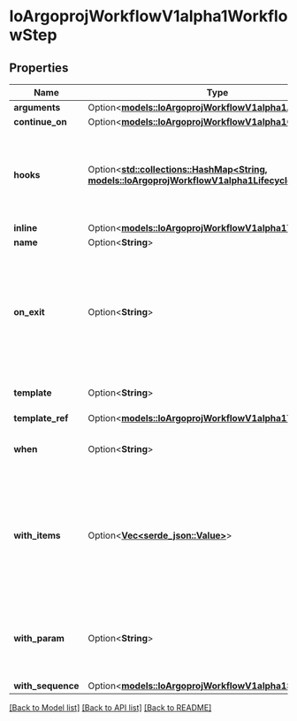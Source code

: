 # IoArgoprojWorkflowV1alpha1WorkflowStep

## Properties

Name | Type | Description | Notes
------------ | ------------- | ------------- | -------------
**arguments** | Option<[**models::IoArgoprojWorkflowV1alpha1Arguments**](io.argoproj.workflow.v1alpha1.Arguments.md)> |  | [optional]
**continue_on** | Option<[**models::IoArgoprojWorkflowV1alpha1ContinueOn**](io.argoproj.workflow.v1alpha1.ContinueOn.md)> |  | [optional]
**hooks** | Option<[**std::collections::HashMap<String, models::IoArgoprojWorkflowV1alpha1LifecycleHook>**](io.argoproj.workflow.v1alpha1.LifecycleHook.md)> | Hooks holds the lifecycle hook which is invoked at lifecycle of step, irrespective of the success, failure, or error status of the primary step | [optional]
**inline** | Option<[**models::IoArgoprojWorkflowV1alpha1Template**](io.argoproj.workflow.v1alpha1.Template.md)> |  | [optional]
**name** | Option<**String**> | Name of the step | [optional]
**on_exit** | Option<**String**> | OnExit is a template reference which is invoked at the end of the template, irrespective of the success, failure, or error of the primary template. DEPRECATED: Use Hooks[exit].Template instead. | [optional]
**template** | Option<**String**> | Template is the name of the template to execute as the step | [optional]
**template_ref** | Option<[**models::IoArgoprojWorkflowV1alpha1TemplateRef**](io.argoproj.workflow.v1alpha1.TemplateRef.md)> |  | [optional]
**when** | Option<**String**> | When is an expression in which the step should conditionally execute | [optional]
**with_items** | Option<[**Vec<serde_json::Value>**](serde_json::Value.md)> | WithItems expands a step into multiple parallel steps from the items in the list Note: The structure of WithItems is free-form, so we need \"x-kubernetes-preserve-unknown-fields: true\" in the validation schema. | [optional]
**with_param** | Option<**String**> | WithParam expands a step into multiple parallel steps from the value in the parameter, which is expected to be a JSON list. | [optional]
**with_sequence** | Option<[**models::IoArgoprojWorkflowV1alpha1Sequence**](io.argoproj.workflow.v1alpha1.Sequence.md)> |  | [optional]

[[Back to Model list]](../README.md#documentation-for-models) [[Back to API list]](../README.md#documentation-for-api-endpoints) [[Back to README]](../README.md)


